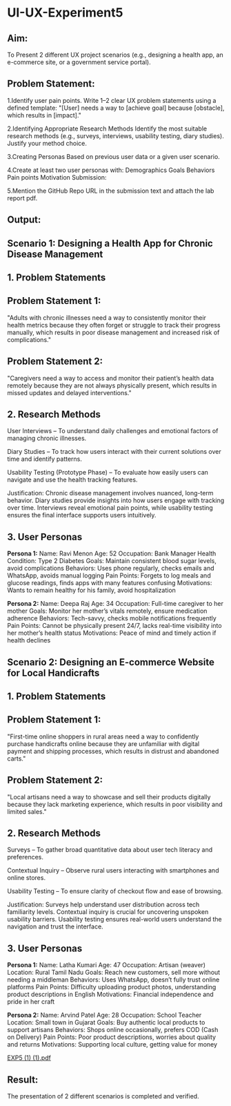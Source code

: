 # UI-UX-Experiment5

## Aim:

To Present 2 different UX project scenarios (e.g., designing a health app, an e-commerce site, or a government service portal).

## Problem Statement:

1.Identify user pain points. Write 1–2 clear UX problem statements using a defined template: "[User] needs a way to [achieve goal] because [obstacle], which results in [impact]."

2.Identifying Appropriate Research Methods Identify the most suitable research methods (e.g., surveys, interviews, usability testing, diary studies). Justify your method choice.

3.Creating Personas Based on previous user data or a given user scenario.

4.Create at least two user personas with: Demographics Goals Behaviors Pain points Motivation Submission:

5.Mention the GitHub Repo URL in the submission text and attach the lab report pdf.

## Output:

## Scenario 1: Designing a Health App for Chronic Disease Management

## 1. Problem Statements
## Problem Statement 1:
 "Adults with chronic illnesses need a way to consistently monitor their health metrics because they often forget or struggle to track their progress manually, which results in poor disease management and increased risk of complications."

## Problem Statement 2:
 "Caregivers need a way to access and monitor their patient’s health data remotely because they are not always physically present, which results in missed updates and delayed interventions."
 
## 2. Research Methods
User Interviews – To understand daily challenges and emotional factors of managing chronic illnesses.


Diary Studies – To track how users interact with their current solutions over time and identify patterns.


Usability Testing (Prototype Phase) – To evaluate how easily users can navigate and use the health tracking features.


Justification:
 Chronic disease management involves nuanced, long-term behavior. Diary studies provide insights into how users engage with tracking over time. Interviews reveal emotional pain points, while usability testing ensures the final interface supports users intuitively.

## 3. User Personas
**Persona 1:**
Name: Ravi Menon
Age: 52
Occupation: Bank Manager
Health Condition: Type 2 Diabetes
Goals: Maintain consistent blood sugar levels, avoid complications
Behaviors: Uses phone regularly, checks emails and WhatsApp, avoids manual logging
Pain Points: Forgets to log meals and glucose readings, finds apps with many features confusing
Motivations: Wants to remain healthy for his family, avoid hospitalization

**Persona 2:**
Name: Deepa Raj
Age: 34
Occupation: Full-time caregiver to her mother
Goals: Monitor her mother’s vitals remotely, ensure medication adherence
Behaviors: Tech-savvy, checks mobile notifications frequently
Pain Points: Cannot be physically present 24/7, lacks real-time visibility into her mother’s health status
Motivations: Peace of mind and timely action if health declines


## Scenario 2: Designing an E-commerce Website for Local Handicrafts
## 1. Problem Statements

## Problem Statement 1:
 "First-time online shoppers in rural areas need a way to confidently purchase handicrafts online because they are unfamiliar with digital payment and shipping processes, which results in distrust and abandoned carts."

## Problem Statement 2:
 "Local artisans need a way to showcase and sell their products digitally because they lack marketing experience, which results in poor visibility and limited sales."

## 2. Research Methods
Surveys – To gather broad quantitative data about user tech literacy and preferences.

Contextual Inquiry – Observe rural users interacting with smartphones and online stores.

Usability Testing – To ensure clarity of checkout flow and ease of browsing.

Justification:
 Surveys help understand user distribution across tech familiarity levels. Contextual inquiry is crucial for uncovering unspoken usability barriers. Usability testing ensures real-world users understand the navigation and trust the interface.
 
## 3. User Personas

 **Persona 1:**
Name: Latha Kumari
Age: 47
Occupation: Artisan (weaver)
Location: Rural Tamil Nadu
Goals: Reach new customers, sell more without needing a middleman
Behaviors: Uses WhatsApp, doesn’t fully trust online platforms
Pain Points: Difficulty uploading product photos, understanding product descriptions in English
Motivations: Financial independence and pride in her craft

**Persona 2:**
Name: Arvind Patel
Age: 28
Occupation: School Teacher
Location: Small town in Gujarat
Goals: Buy authentic local products to support artisans
Behaviors: Shops online occasionally, prefers COD (Cash on Delivery)
Pain Points: Poor product descriptions, worries about quality and returns
Motivations: Supporting local culture, getting value for money


[EXP5 (1) (1).pdf](https://github.com/user-attachments/files/20540288/EXP5.1.1.pdf)


## Result:

The presentation of 2 different scenarios is completed and verified.
